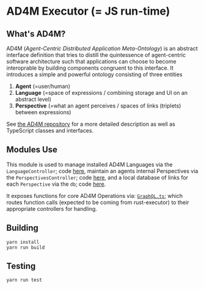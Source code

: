 # AD4M Executor (= JS run-time)

## What's AD4M?

AD4M (_Agent-Centric Distributed Application Meta-Ontology_) is an abstract interface definition that tries to distill the quintessence of agent-centric software architecture such that applications can choose to become interoprable by building components congruent to this interface. It introduces a simple and powerful ontology consisting of three entities

1. **Agent** (=user/human)
2. **Language** (=space of expressions / combining storage and UI on an abstract level)
3. **Perspective** (=what an agent perceives / spaces of links (triplets) between expressions)

See [the AD4M repository](https://github.com/coasys/ad4m/blob/main/README.md) for a more detailed description as well as TypeScript classes and interfaces.

## Modules Use

This module is used to manage installed AD4M Languages via the `LanguageController`; code [here](https://github.com/coasys/ad4m/blob/main/executor/src/core/LanguageController.ts), maintain an agents internal Perspectives via the `PerspectivesController`; code [here](https://github.com/coasys/ad4m/blob/main/executor/src/core/PerspectivesController.ts), and a local database of links for each `Perspective` via the `db`; code [here](https://github.com/coasys/ad4m/blob/main/executor/src/core/db.ts).

It exposes functions for core AD4M Operations via: [`GraphQL.ts`](https://github.com/coasys/ad4m/blob/rust-refactor/executor/src/core/graphQL-interface/GraphQL.ts); which routes function calls (expected to be coming from rust-executor) to their appropriate controllers for handling.

## Building

```
yarn install
yarn run build
```

## Testing

```
yarn run test
```

